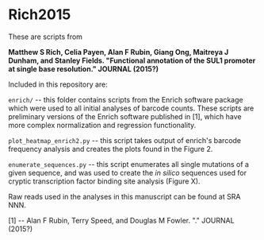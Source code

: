 # Rich2015

These are scripts from 

<b>Matthew S Rich, Celia Payen, Alan F Rubin, Giang Ong, Maitreya J Dunham, and Stanley Fields. "Functional annotation of the SUL1 promoter at single base resolution." JOURNAL (2015?)</b>

Included in this repository are:

`enrich/` -- this folder contains scripts from the Enrich software package which were used to all initial analyses of barcode counts. These scripts are preliminary versions of the Enrich software published in [1], which have more complex normalization and regression functionality.

`plot_heatmap_enrich2.py` -- this script takes output of enrich's barcode frequency analysis and creates the plots found in the Figure 2.

`enumerate_sequences.py` -- this script enumerates all single mutations of a given sequence, and was used to create the <em>in silico</em> sequences used for cryptic transcription factor binding site analysis (Figure X).

Raw reads used in the analyses in this manuscript can be found at SRA NNN.

[1] -- Alan F Rubin, Terry Speed, and Douglas M Fowler. "." JOURNAL (2015?)
